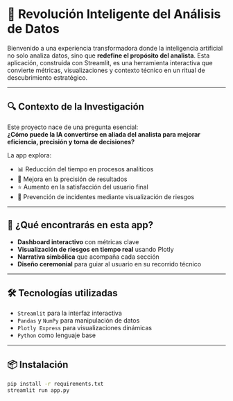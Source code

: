 # 🧠 Revolución Inteligente del Análisis de Datos

Bienvenido a una experiencia transformadora donde la inteligencia artificial no solo analiza datos, sino que **redefine el propósito del analista**. Esta aplicación, construida con Streamlit, es una herramienta interactiva que convierte métricas, visualizaciones y contexto técnico en un ritual de descubrimiento estratégico.

---

## 🔍 Contexto de la Investigación

Este proyecto nace de una pregunta esencial:  
**¿Cómo puede la IA convertirse en aliada del analista para mejorar eficiencia, precisión y toma de decisiones?**

La app explora:

- 📊 Reducción del tiempo en procesos analíticos  
- 🎯 Mejora en la precisión de resultados  
- ⭐ Aumento en la satisfacción del usuario final  
- 🧪 Prevención de incidentes mediante visualización de riesgos

---

## 🚀 ¿Qué encontrarás en esta app?

- **Dashboard interactivo** con métricas clave
- **Visualización de riesgos en tiempo real** usando Plotly
- **Narrativa simbólica** que acompaña cada sección
- **Diseño ceremonial** para guiar al usuario en su recorrido técnico

---

## 🛠️ Tecnologías utilizadas

- `Streamlit` para la interfaz interactiva
- `Pandas` y `NumPy` para manipulación de datos
- `Plotly Express` para visualizaciones dinámicas
- `Python` como lenguaje base

---

## 📦 Instalación

```bash
pip install -r requirements.txt
streamlit run app.py
